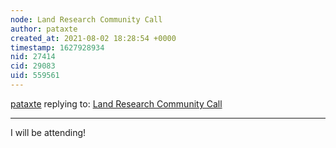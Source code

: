 ```yaml
---
node: Land Research Community Call
author: pataxte
created_at: 2021-08-02 18:28:54 +0000
timestamp: 1627928934
nid: 27414
cid: 29083
uid: 559561
---
```




[pataxte](../profile/pataxte) replying to: [Land Research Community Call](../notes/laurel_mire/08-02-2021/land-research-community-call)

----
I will be attending!